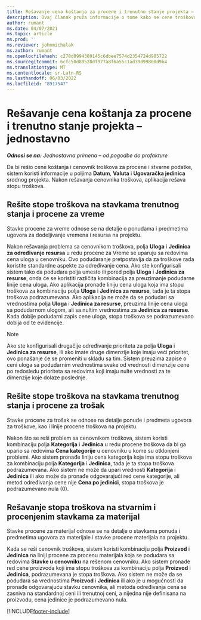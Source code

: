 ```yaml
---
title: Rešavanje cena koštanja za procene i trenutno stanje projekta – jednostavno
description: Ovaj članak pruža informacije o tome kako se cene troškova za procene i stvarne vrednosti projekta rešavaju.
author: rumant
ms.date: 04/07/2021
ms.topic: article
ms.prod: ''
ms.reviewer: johnmichalak
ms.author: rumant
ms.openlocfilehash: c278d8994389145c6dbee7574d2354724d985722
ms.sourcegitcommit: 6cfc50d89528df977a8f6a55c1ad39d99800d9b4
ms.translationtype: MT
ms.contentlocale: sr-Latn-RS
ms.lasthandoff: 06/03/2022
ms.locfileid: "8917547"
---
```

# <a name="resolve-cost-prices-on-project-estimates-and-actuals"></a>Rešavanje cena koštanja za procene i trenutno stanje projekta – jednostavno 

_**Odnosi se na:** Jednostavna primena – od pogodbe do profakture_

Da bi rešio cene koštanja i cenovnik troškova za procene i stvarne podatke, sistem koristi informacije u poljima **Datum**, **Valuta** i **Ugovaračka jedinica** srodnog projekta. Nakon rešavanja cenovnika troškova, aplikacija rešava stopu troškova.

## <a name="resolving-cost-rates-on-actual-and-estimate-lines-for-time"></a>Rešite stope troškova na stavkama trenutnog stanja i procene za vreme

Stavke procene za vreme odnose se na detalje o ponudama i predmetima ugovora za dodeljivanje vremena i resursa na projektu.

Nakon rešavanja problema sa cenovnikom troškova, polja **Uloga** i **Jedinica za određivanje resursa** u redu procene za Vreme se uparuju sa redovima cena uloga u cenovniku. Ovo podudaranje pretpostavlja da za troškove rada koristite standardne aspekte za određivanje cena. Ako ste konfigurisali sistem tako da podudara polja umesto ili pored polja **Uloga** i **Jedinica za resurse**, onda će se koristiti različita kombinacija za preuzimanje podudarne linije cena uloga. Ako aplikacija pronađe liniju cena uloga koja ima stopu troškova za kombinaciju polja **Uloga** i **Jedinica za resurse**, tada je ta stopa troškova podrazumevana. Ako aplikacija ne može da se podudari sa vrednostima polja **Uloga** i **Jedinica za resurse**, preuzima linije cena uloga sa podudarnom ulogom, ali sa nultim vrednostima za **Jedinica za resurse**. Kada dobije podudarni zapis cene uloga, stopa troškova se podrazumevano dobija od te evidencije. 

> [!NOTE]
> Ako ste konfigurisali drugačije određivanje prioriteta za polja **Uloga** i **Jedinica za resurse**, ili ako imate druge dimenzije koje imaju veći prioritet, ovo ponašanje će se promeniti u skladu sa tim. Sistem preuzima zapise o ceni uloga sa podudarnim vrednostima svake od vrednosti dimenzije cene po redosledu prioriteta sa redovima koji imaju nulte vrednosti za te dimenzije koje dolaze poslednje.

## <a name="resolving-cost-rates-on-actual-and-estimate-lines-for-expense"></a>Rešite stope troškova na stavkama trenutnog stanja i procene za trošak

Stavke procene za trošak se odnose na detalje ponude i predmeta ugovora za troškove, kao i linije procene troškova na projektu.

Nakon što se reši problem sa cenovnikom troškova, sistem koristi kombinaciju polja **Kategorija** i **Jedinica** u redu procene troškova da bi ga upario sa redovima **Cena kategorije** u cenovniku u kome su otklonjeni problemi. Ako sistem pronađe liniju cena kategorija koja ima stopu troškova za kombinaciju polja **Kategorija** i **Jedinica**, tada je ta stopa troškova podrazumevana. Ako sistem ne može da upari vrednosti **Kategorija** i **Jedinica** ili ako može da pronađe odgovarajući red cene kategorije, ali metod određivanja cene nije **Cena po jedinici**, stopa troškova je podrazumevano nula (0).

## <a name="resolving-cost-rates-on-actual-and-estimate-lines-for-material"></a>Rešavanje stopa troškova na stvarnim i procenjenim stavkama za materijal

Stavke procene za materijal odnose se na detalje o stavkama ponuda i predmetima ugovora za materijale i stavke procene materijala na projektu.

Kada se reši cenovnik troškova, sistem koristi kombinaciju polja **Proizvod** i **Jedinica** na liniji procene za procenu materijala koja se podudara sa redovima **Stavke u cenovniku** na rešenom cenovniku. Ako sistem pronađe red cene proizvoda koji ima stopu troškova za kombinaciju polja **Proizvod** i **Jedinica**, podrazumevana je stopa troškova. Ako sistem ne može da se podudara sa vrednostima **Proizvod** i **Jedinica** ili ako je u mogućnosti da pronađe odgovarajuću stavku cenovnika, ali metoda određivanja cena se zasniva na standardnoj ceni ili trenutnoj ceni, a nijedna nije definisana na proizvodu, cena jedinice je podrazumevano nula.


[!INCLUDE[footer-include](../../includes/footer-banner.md)]
